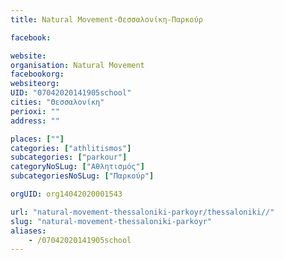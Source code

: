 ```yaml
---
title: Natural Movement-Θεσσαλονίκη-Παρκούρ

facebook:

website:
organisation: Natural Movement
facebookorg:
websiteorg:
UID: "07042020141905school"
cities: "Θεσσαλονίκη"
perioxi: ""
address: ""

places: [""]
categories: ["athlitismos"]
subcategories: ["parkour"]
categoryNoSLug: ["Αθλητισμός"]
subcategoriesNoSLug: ["Παρκούρ"]

orgUID: org14042020001543

url: "natural-movement-thessaloniki-parkoyr/thessaloniki//"
slug: "natural-movement-thessaloniki-parkoyr"
aliases:
    - /07042020141905school
---
```





